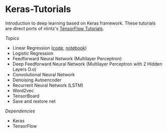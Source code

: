 # Keras-Tutorials

Introduction to deep learning based on Keras framework. These tutorials are direct ports of nlintz's [TensorFlow Tutorials](https://github.com/nlintz/TensorFlow-Tutorials).

*Topics*

* Linear Regression ([code](https://github.com/tgjeon/Keras-Tutorials/blob/master/01_linear_regression.py), [notebook](https://github.com/tgjeon/Keras-Tutorials/blob/master/01_linear_regression.ipynb))
* Logistic Regression
* Feedforward Neural Network (Multilayer Perceptron)
* Deep Feedforward Neural Network (Multilayer Perceptron with 2 Hidden Layers O.o)
* Convolutional Neural Network
* Denoising Autoencoder
* Recurrent Neural Network (LSTM)
* Word2vec
* TensorBoard
* Save and restore net

*Dependencies*
* Keras
* TensorFlow
